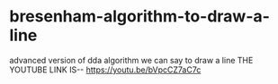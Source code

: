 # bresenham-algorithm-to-draw-a-line
advanced version of dda algorithm we can say to draw a line
THE YOUTUBE LINK IS--  https://youtu.be/bVpcCZ7aC7c
